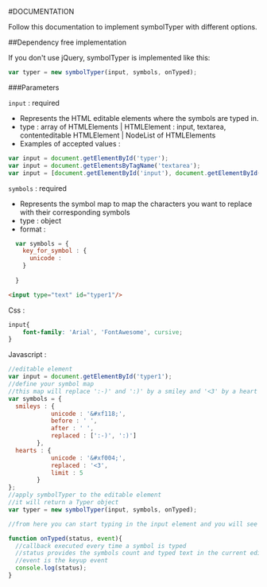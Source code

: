 #DOCUMENTATION

Follow this documentation to implement symbolTyper with different options.

##Dependency free implementation

If you don't use jQuery, symbolTyper is implemented like this:
```js 
var typer = new symbolTyper(input, symbols, onTyped);
```

###Parameters

`input` : required

* Represents the HTML editable elements where the symbols are typed in.
* type : array of HTMLElements | HTMLElement : input, textarea, contenteditable HTMLElement | NodeList of HTMLElements
* Examples of accepted values :
```js 
var input = document.getElementById('typer');
var input = document.getElementsByTagName('textarea');
var input = [document.getElementById('input'), document.getElementById('div')];
```

`symbols` : required

* Represents the symbol map to map the characters you want to replace with their corresponding symbols
* type : object
* format : 

```js
  var symbols = {
    key_for_symbol : {
      unicode :
    }
  
  }
```


```html
<input type="text" id="typer1"/>
```

Css : 

```css
input{
	font-family: 'Arial', 'FontAwesome', cursive;
}
```
Javascript :

```js
//editable element
var input = document.getElementById('typer1');
//define your symbol map
//this map will replace ':-)' and ':)' by a smiley and '<3' by a heart
var symbols = {
  smileys : {
            unicode : '&#xf118;',
            before : ' ',
            after : ' ',
            replaced : [':-)', ':)']
        },
  hearts : {
            unicode : '&#xf004;',
            replaced : '<3',
            limit : 5
        }
};
//apply symbolTyper to the editable element
//it will return a Typer object
var typer = new symbolTyper(input, symbols, onTyped);

//from here you can start typing in the input element and you will see symbols appear

function onTyped(status, event){
  //callback executed every time a symbol is typed
  //status provides the symbols count and typed text in the current editable element
  //event is the keyup event
  console.log(status);
}

```
